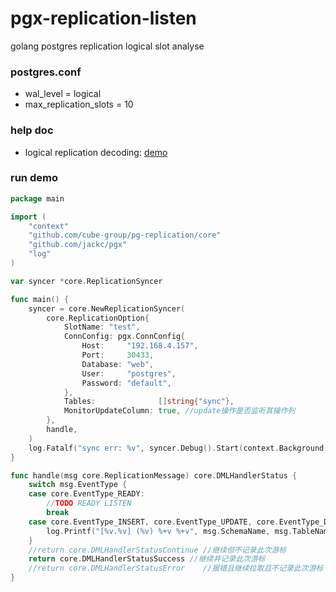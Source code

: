 # pgx-replication-listen
golang postgres replication logical slot analyse

### postgres.conf
* wal_level = logical
* max_replication_slots = 10

### help doc
* logical replication decoding: [demo](https://www.postgresql.org/docs/current/logicaldecoding-example.html)

### run demo
```go
package main

import (
	"context"
	"github.com/cube-group/pg-replication/core"
	"github.com/jackc/pgx"
	"log"
)

var syncer *core.ReplicationSyncer

func main() {
	syncer = core.NewReplicationSyncer(
		core.ReplicationOption{
			SlotName: "test",
			ConnConfig: pgx.ConnConfig{
				Host:     "192.168.4.157",
				Port:     30433,
				Database: "web",
				User:     "postgres",
				Password: "default",
			},
			Tables:              []string{"sync"},
			MonitorUpdateColumn: true, //update操作是否监听其操作列
		},
		handle,
	)
	log.Fatalf("sync err: %v", syncer.Debug().Start(context.Background()))
}

func handle(msg core.ReplicationMessage) core.DMLHandlerStatus {
	switch msg.EventType {
	case core.EventType_READY:
		//TODO READY LISTEN
		break
	case core.EventType_INSERT, core.EventType_UPDATE, core.EventType_DELETE:
		log.Printf("[%v.%v] (%v) %+v %+v", msg.SchemaName, msg.TableName, msg.EventType, msg.Columns, msg.Body)
	}
	//return core.DMLHandlerStatusContinue //继续但不记录此次游标
	return core.DMLHandlerStatusSuccess //继续并记录此次游标
	//return core.DMLHandlerStatusError    //报错且继续拉取且不记录此次游标
}

```